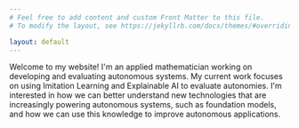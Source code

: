 ```yaml
---
# Feel free to add content and custom Front Matter to this file.
# To modify the layout, see https://jekyllrb.com/docs/themes/#overriding-theme-defaults

layout: default
---
```

Welcome to my website! I'm an applied mathematician working on developing and evaluating autonomous systems. My current work focuses on using Imitation Learning and Explainable AI to evaluate autonomies. I'm interested in how we can better understand new technologies that are increasingly powering autonomous systems, such as foundation models, and how we can use this knowledge to improve autonomous applications.